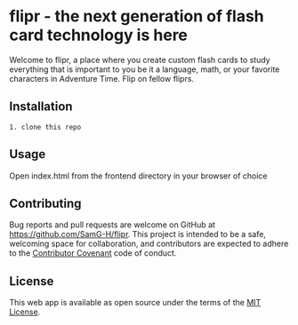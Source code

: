 # flipr - the next generation of flash card technology is here

Welcome to flipr, a place where you create custom flash cards to study everything that is important to you be it a language, math, or your favorite characters in Adventure Time. Flip on fellow fliprs.

## Installation
    1. clone this repo
## Usage
   Open index.html from the frontend directory in your browser of choice
## Contributing
Bug reports and pull requests are welcome on GitHub at https://github.com/SamG-H/flipr. This project is intended to be a safe, welcoming space for collaboration, and contributors are expected to adhere to the [Contributor Covenant](https://www.contributor-covenant.org/) code of conduct.
## License
  This web app is available as open source under the terms of the [MIT License](http://opensource.org/licenses/MIT).

